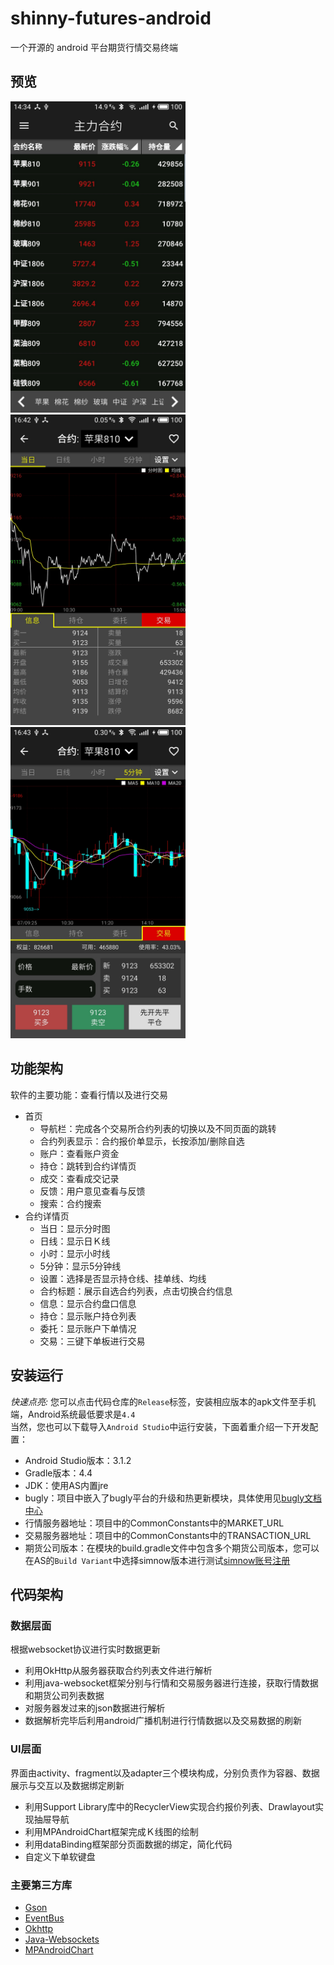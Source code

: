 # shinny-futures-android
一个开源的 android 平台期货行情交易终端</br>
## 预览
<img src="screenshot/主力合约.jpg" width="280"/> <img src="screenshot/信息.jpg" width="280"/> <img src="screenshot/交易.jpg" width="280"/><br>
## 功能架构
软件的主要功能：查看行情以及进行交易<br>
- 首页
  - 导航栏：完成各个交易所合约列表的切换以及不同页面的跳转
  - 合约列表显示：合约报价单显示，长按添加/删除自选
  - 账户：查看账户资金
  - 持仓：跳转到合约详情页
  - 成交：查看成交记录
  - 反馈：用户意见查看与反馈
  - 搜索：合约搜索
- 合约详情页
  - 当日：显示分时图
  - 日线：显示日Ｋ线
  - 小时：显示小时线
  - 5分钟：显示5分钟线
  - 设置：选择是否显示持仓线、挂单线、均线
  - 合约标题：展示自选合约列表，点击切换合约信息
  - 信息：显示合约盘口信息
  - 持仓：显示账户持仓列表
  - 委托：显示账户下单情况
  - 交易：三键下单板进行交易
## 安装运行
*快速点亮:* 您可以点击代码仓库的`Release`标签，安装相应版本的apk文件至手机端，Android系统最低要求是`4.4`<br>
当然，您也可以下载导入`Android Studio`中运行安装，下面着重介绍一下开发配置：
- Android Studio版本：3.1.2
- Gradle版本：4.4
- JDK：使用AS内置jre
- bugly：项目中嵌入了bugly平台的升级和热更新模块，具体使用见[bugly文档中心](https://bugly.qq.com/docs/)
- 行情服务器地址：项目中的CommonConstants中的MARKET_URL
- 交易服务器地址：项目中的CommonConstants中的TRANSACTION_URL
- 期货公司版本：在模块的build.gradle文件中包含多个期货公司版本，您可以在AS的`Build Variant`中选择simnow版本进行测试[simnow账号注册](http://www.simnow.com.cn/)
## 代码架构
### 数据层面
根据websocket协议进行实时数据更新
- 利用OkHttp从服务器获取合约列表文件进行解析
- 利用java-websocket框架分别与行情和交易服务器进行连接，获取行情数据和期货公司列表数据
- 对服务器发过来的json数据进行解析
- 数据解析完毕后利用android广播机制进行行情数据以及交易数据的刷新
### UI层面
界面由activity、fragment以及adapter三个模块构成，分别负责作为容器、数据展示与交互以及数据绑定刷新
- 利用Support Library库中的RecyclerView实现合约报价列表、Drawlayout实现抽屉导航
- 利用MPAndroidChart框架完成Ｋ线图的绘制
- 利用dataBinding框架部分页面数据的绑定，简化代码
- 自定义下单软键盘
### 主要第三方库
- [Gson](https://github.com/google/gson)
- [EventBus](https://github.com/greenrobot/EventBus)
- [Okhttp](https://github.com/square/okhttp)
- [Java-Websockets](https://github.com/TooTallNate/Java-WebSocket)
- [MPAndroidChart](https://github.com/PhilJay/MPAndroidChart)
